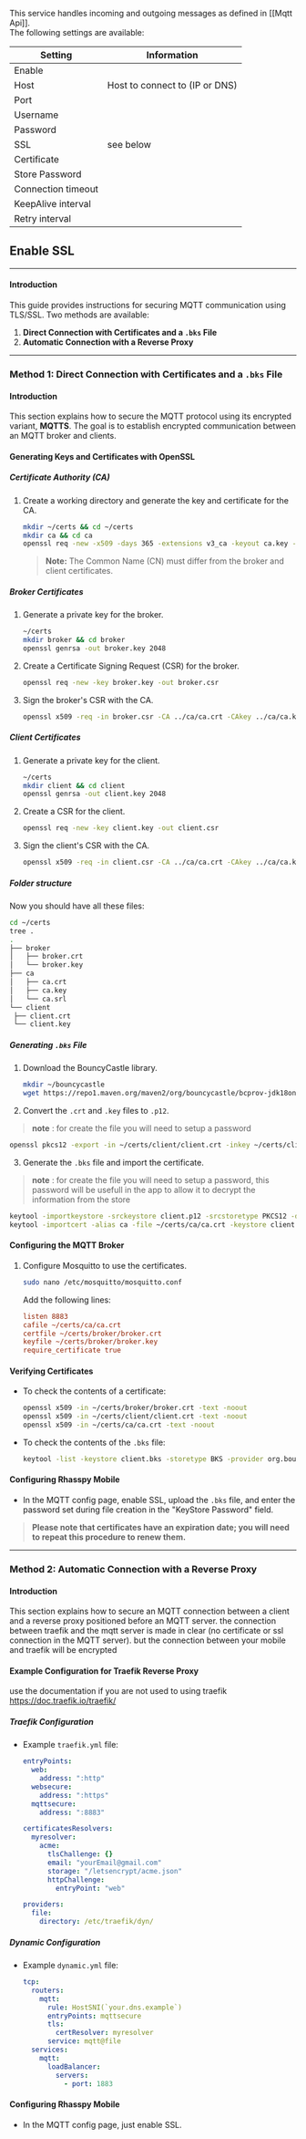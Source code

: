This service handles incoming and outgoing messages as defined in [[Mqtt Api]].
<br/>The following settings are available:

| Setting            | Information                    | 
|--------------------|--------------------------------|
| Enable             |                                | 
| Host               | Host to connect to (IP or DNS) | 
| Port               |                                | 
| Username           |                                | 
| Password           |                                | 
| SSL                | see below                      | 
| Certificate        |                                | 
| Store Password     |                                |
| Connection timeout |                                | 
| KeepAlive interval |                                | 
| Retry interval     |                                | 

## Enable SSL

---

#### **Introduction**
This guide provides instructions for securing MQTT communication using TLS/SSL. Two methods are available:
1. **Direct Connection with Certificates and a `.bks` File**
2. **Automatic Connection with a Reverse Proxy**

---

### **Method 1: Direct Connection with Certificates and a `.bks` File**

#### **Introduction**
This section explains how to secure the MQTT protocol using its encrypted variant, **MQTTS**. The goal is to establish encrypted communication between an MQTT broker and clients.

#### **Generating Keys and Certificates with OpenSSL**

##### **Certificate Authority (CA)**
1. Create a working directory and generate the key and certificate for the CA.
   ```bash
   mkdir ~/certs && cd ~/certs
   mkdir ca && cd ca
   openssl req -new -x509 -days 365 -extensions v3_ca -keyout ca.key -out ca.crt
   ```
   > **Note:** The Common Name (CN) must differ from the broker and client certificates.

##### **Broker Certificates**
1. Generate a private key for the broker.
   ```bash
   ~/certs
   mkdir broker && cd broker
   openssl genrsa -out broker.key 2048
   ```

2. Create a Certificate Signing Request (CSR) for the broker.
   ```bash
   openssl req -new -key broker.key -out broker.csr
   ```

3. Sign the broker's CSR with the CA.
   ```bash
   openssl x509 -req -in broker.csr -CA ../ca/ca.crt -CAkey ../ca/ca.key -CAcreateserial -out broker.crt -days 365
   ```

##### **Client Certificates**
1. Generate a private key for the client.
   ```bash
   ~/certs
   mkdir client && cd client
   openssl genrsa -out client.key 2048
   ```

2. Create a CSR for the client.
   ```bash
   openssl req -new -key client.key -out client.csr
   ```

3. Sign the client's CSR with the CA.
   ```bash
   openssl x509 -req -in client.csr -CA ../ca/ca.crt -CAkey ../ca/ca.key -CAcreateserial -out client.crt -days 365
   ```

##### **Folder structure**
Now you should have all these files:
   ```bash
   cd ~/certs
   tree .
   .
   ├── broker
   │   ├── broker.crt
   │   └── broker.key
   ├── ca
   │   ├── ca.crt
   │   ├── ca.key
   │   └── ca.srl
   └── client
    ├── client.crt
    └── client.key
   ```
##### **Generating `.bks` File**
1. Download the BouncyCastle library.
   ```bash
   mkdir ~/bouncycastle
   wget https://repo1.maven.org/maven2/org/bouncycastle/bcprov-jdk18on/1.82/bcprov-jdk18on-1.82.jar -O ~/bouncycastle/bcprov-jdk18on-1.82.jar
   ```

2. Convert the `.crt` and `.key` files to `.p12`.
> **note** : for create the file you will need to setup a password
   ```bash
   openssl pkcs12 -export -in ~/certs/client/client.crt -inkey ~/certs/client/client.key -out client.p12 -name "client" -CAfile ~/certs/ca/ca.crt -caname "ca"
   ```

3. Generate the `.bks` file and import the certificate.
> **note** : for create the file you will need to setup a password, this password will be usefull in the app to allow it to decrypt the information from the store
   ```bash
   keytool -importkeystore -srckeystore client.p12 -srcstoretype PKCS12 -destkeystore client.bks -deststoretype BKS -provider org.bouncycastle.jce.provider.BouncyCastleProvider -providerpath ~/bouncycastle/bcprov-jdk18on-1.82.jar
   keytool -importcert -alias ca -file ~/certs/ca/ca.crt -keystore client.bks -storetype BKS -provider org.bouncycastle.jce.provider.BouncyCastleProvider -providerpath ~/bouncycastle/bcprov-jdk18on-1.82.jar
   ```

#### **Configuring the MQTT Broker**
1. Configure Mosquitto to use the certificates.
   ```bash
   sudo nano /etc/mosquitto/mosquitto.conf
   ```
   Add the following lines:
   ```ini
   listen 8883
   cafile ~/certs/ca/ca.crt
   certfile ~/certs/broker/broker.crt
   keyfile ~/certs/broker/broker.key
   require_certificate true
   ```

#### **Verifying Certificates**
- To check the contents of a certificate:
  ```bash
  openssl x509 -in ~/certs/broker/broker.crt -text -noout
  openssl x509 -in ~/certs/client/client.crt -text -noout
  openssl x509 -in ~/certs/ca/ca.crt -text -noout
  ```
- To check the contents of the `.bks` file:
  ```bash
  keytool -list -keystore client.bks -storetype BKS -provider org.bouncycastle.jce.provider.BouncyCastleProvider -providerpath ~/bouncycastle/bcprov-jdk18on-1.82.jar
  ```

#### **Configuring Rhasspy Mobile**
- In the MQTT config page, enable SSL, upload the `.bks` file, and enter the password set during file creation in the "KeyStore Password" field.
> **Please note that certificates have an expiration date; you will need to repeat this procedure to renew them.**
---

### **Method 2: Automatic Connection with a Reverse Proxy**

#### **Introduction**
This section explains how to secure an MQTT connection between a client and a reverse proxy positioned before an MQTT server.
the connection between traefik and the mqtt server is made in clear (no certificate or ssl connection in the MQTT server).
but the connection between your mobile and traefik will be encrypted

#### **Example Configuration for Traefik Reverse Proxy**
use the documentation if you are not used to using traefik https://doc.traefik.io/traefik/
##### **Traefik Configuration**
- Example `traefik.yml` file:
  ```yaml
  entryPoints:
    web:
      address: ":http"
    websecure:
      address: ":https"
    mqttsecure:
      address: ":8883"

  certificatesResolvers:
    myresolver:
      acme:
        tlsChallenge: {}
        email: "yourEmail@gmail.com"
        storage: "/letsencrypt/acme.json"
        httpChallenge:
          entryPoint: "web"

  providers:
    file:
      directory: /etc/traefik/dyn/
  ```

##### **Dynamic Configuration**
- Example `dynamic.yml` file:
  ```yaml
  tcp:
    routers:
      mqtt:
        rule: HostSNI(`your.dns.example`)
        entryPoints: mqttsecure
        tls:
          certResolver: myresolver
        service: mqtt@file
    services:
      mqtt:
        loadBalancer:
          servers:
            - port: 1883
  ```

#### **Configuring Rhasspy Mobile**
- In the MQTT config page, just enable SSL.